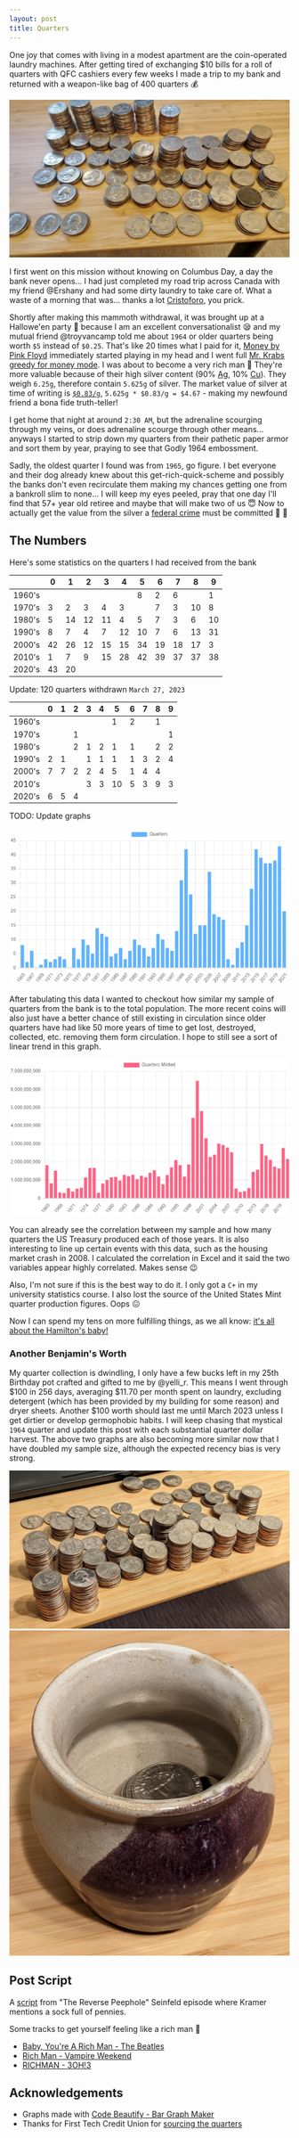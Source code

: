 ```yaml
---
layout: post
title: Quarters
---
```


One joy that comes with living in a modest apartment are the coin-operated laundry machines. After getting tired of exchanging $10 bills for a roll of quarters with QFC cashiers every few weeks I made a trip to my bank and returned with a weapon-like bag of 400 quarters :moneybag:

![Quarters stacked by year produced](/assets/img/quarters/coins.jpg)

I first went on this mission without knowing on Columbus Day, a day the bank never opens... I had just completed my road trip across Canada with my friend @Ershany and had some dirty laundry to take care of. What a waste of a morning that was... thanks a lot [Cristoforo](https://en.wikipedia.org/wiki/Christopher_Columbus), you prick.

Shortly after making this mammoth withdrawal, it was brought up at a Hallowe'en party :jack_o_lantern: because I am an excellent conversationalist :sleepy: and my mutual friend @troyvancamp told me about `1964` or older quarters being worth `$5` instead of `$0.25`. That's like 20 times what I paid for it, [Money by Pink Floyd](https://open.spotify.com/track/0vFOzaXqZHahrZp6enQwQb?si=b094c5752d9e462d) immediately started playing in my head and I went full [Mr. Krabs greedy for money mode](https://vignette2.wikia.nocookie.net/spongebob/images/4/43/Mr._Krabs_with_Dollar_Sign_Eyes.jpg). I was about to become a very rich man :money_with_wings: They're more valuable because of their high silver content (90% [Ag](https://en.wikipedia.org/wiki/Silver), 10% [Cu](https://en.wikipedia.org/wiki/Copper)). They weigh `6.25g`, therefore contain `5.625g` of silver. The market value of silver at time of writing is [`$0.83/g`](https://www.kitco.com/charts/livesilver.html), `5.625g * $0.83/g = $4.67` - making my newfound friend a bona fide truth-teller!

I get home that night at around `2:30 AM`, but the adrenaline scourging through my veins, or does adrenaline scourge through other means... anyways I started to strip down my quarters from their pathetic paper armor and sort them by year, praying to see that Godly 1964 embossment.

Sadly, the oldest quarter I found was from `1965`, go figure. I bet everyone and their dog already knew about this get-rich-quick-scheme and possibly the banks don't even recirculate them making my chances getting one from a bankroll slim to none...
I will keep my eyes peeled, pray that one day I'll find that 57+ year old retiree and maybe that will make two of us :innocent: Now to actually get the value from the silver a [federal crime](https://uscode.house.gov/view.xhtml?req=granuleid:USC-prelim-title18-section333&num=0&edition=prelim) must be committed :hammer: :grimacing:

## The Numbers

Here's some statistics on the quarters I had received from the bank

|        | 0  | 1  | 2  | 3  | 4  | 5  | 6  | 7  | 8  | 9  |
|--------|----|----|----|----|----|----|----|----|----|----|
| 1960's |    |    |    |    |    | 8  | 2  | 6  |    | 1  |
| 1970's | 3  | 2  | 3  | 4  | 3  |    | 7  | 3  | 10 | 8  |
| 1980's | 5  | 14 | 12 | 11 | 4  | 5  | 7  | 3  | 6  | 10 |
| 1990's | 8  | 7  | 4  | 7  | 12 | 10 | 7  | 6  | 13 | 31 |
| 2000's | 42 | 26 | 12 | 15 | 15 | 34 | 19 | 18 | 17 | 3  |
| 2010's | 1  | 7  | 9  | 15 | 28 | 42 | 39 | 37 | 37 | 38 |
| 2020's | 43 | 20 |    |    |    |    |    |    |    |    |


Update: 120 quarters withdrawn `March 27, 2023`

|        | 0  | 1  | 2  | 3  | 4  | 5  | 6  | 7  | 8  | 9  |
|--------|----|----|----|----|----|----|----|----|----|----|
| 1960's |    |    |    |    |    |  1 |  2 |    |  1 |    |
| 1970's |    |    |  1 |    |    |    |    |    |    |  1 |
| 1980's |    |    |  2 |  1 |  2 |  1 |  1 |    |  2 |  2 |
| 1990's |  2 |  1 |    |  1 |  1 |  1 |  1 |  3 |  2 |  4 |
| 2000's |  7 |  7 |  2 |  2 |  4 |  5 |  1 |  4 |  4 |    |
| 2010's |    |    |    |  3 |  3 | 10 |  5 |  3 |  9 |  3 |
| 2020's |  6 |  5 |  4 |    |    |    |    |    |    |    |

TODO: Update graphs

![Graph of quarters by year](/assets/img/quarters/graph.png)

After tabulating this data I wanted to checkout how similar my sample of quarters from the bank is to the total population. The more recent coins will also just have a better chance of still existing in circulation since older quarters have had like 50 more years of time to get lost, destroyed, collected, etc. removing them form circulation. I hope to still see a sort of linear trend in this graph.

![Graph of quarter production](/assets/img/quarters/production.png)

You can already see the correlation between my sample and how many quarters the US Treasury produced each of those years. It is also interesting to line up certain events with this data, such as the housing market crash in 2008. I calculated the correlation in Excel and it said the two variables appear highly correlated. Makes sense :wink:

Also, I'm not sure if this is the best way to do it. I only got a `C+` in my university statistics course. I also lost the source of the United States Mint quarter production figures. Oops :confounded:

Now I can spend my tens on more fulfilling things, as we all know: [it's all about the Hamilton's baby!](https://youtu.be/sRhTeaa_B98)

### Another Benjamin's Worth

My quarter collection is dwindling, I only have a few bucks left in my 25th Birthday pot crafted and gifted to me by @yelli_r. This means I went through $100 in 256 days, averaging $11.70 per month spent on laundry, excluding detergent (which has been provided by my building for some reason) and dryer sheets. Another $100 worth should last me until March 2023 unless I get dirtier or develop germophobic habits. I will keep chasing that mystical `1964` quarter and update this post with each substantial quarter dollar harvest. The above two graphs are also becoming more similar now that I have doubled my sample size, although the expected recency bias is very strong.

![Quarter haul being sorted part 2](/assets//img/quarters/coins-2.jpg)
![Pot I keep my quarters in](/assets/img/quarters/pot.jpg)

## Post Script

A [script](https://seinfeldscripts.com/TheReversePeephole.htm) from "The Reverse Peephole" Seinfeld episode where Kramer mentions a sock full of pennies.

Some tracks to get yourself feeling like a rich man :necktie:

- [Baby, You're A Rich Man - The Beatles](https://open.spotify.com/track/0JBvtprXP2Z0LP3jmzA7Xp?si=9ac71525f38046f9)
- [Rich Man - Vampire Weekend](https://open.spotify.com/track/2WaaqcSdsLliuWTnmY4rLC?si=eced25e015d14e16)
- [RICHMAN - 3OH!3](https://open.spotify.com/track/3JfbMm4LfBmm96mkKhyG6I?si=19455858bba94363)

## Acknowledgements

- Graphs made with [Code Beautify - Bar Graph Maker](https://codebeautify.org/bar-graph-maker)
- Thanks for First Tech Credit Union for [sourcing the quarters](https://www.federalreserve.gov/faqs/why-do-us-coins-seem-to-be-in-short-supply-coin-shortage.htm)
